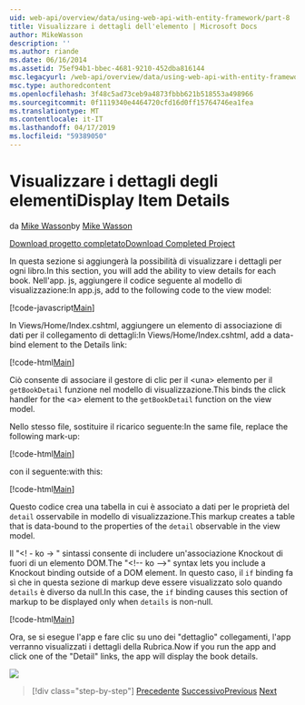 ```yaml
---
uid: web-api/overview/data/using-web-api-with-entity-framework/part-8
title: Visualizzare i dettagli dell'elemento | Microsoft Docs
author: MikeWasson
description: ''
ms.author: riande
ms.date: 06/16/2014
ms.assetid: 75ef94b1-bbec-4681-9210-452dba816144
msc.legacyurl: /web-api/overview/data/using-web-api-with-entity-framework/part-8
msc.type: authoredcontent
ms.openlocfilehash: 3f48c5ad73ceb9a4873fbbb621b518553a498966
ms.sourcegitcommit: 0f1119340e4464720cfd16d0ff15764746ea1fea
ms.translationtype: MT
ms.contentlocale: it-IT
ms.lasthandoff: 04/17/2019
ms.locfileid: "59389050"
---
```

# <a name="display-item-details"></a><span data-ttu-id="c42f4-102">Visualizzare i dettagli degli elementi</span><span class="sxs-lookup"><span data-stu-id="c42f4-102">Display Item Details</span></span>

<span data-ttu-id="c42f4-103">da [Mike Wasson](https://github.com/MikeWasson)</span><span class="sxs-lookup"><span data-stu-id="c42f4-103">by [Mike Wasson](https://github.com/MikeWasson)</span></span>

[<span data-ttu-id="c42f4-104">Download progetto completato</span><span class="sxs-lookup"><span data-stu-id="c42f4-104">Download Completed Project</span></span>](https://github.com/MikeWasson/BookService)

<span data-ttu-id="c42f4-105">In questa sezione si aggiungerà la possibilità di visualizzare i dettagli per ogni libro.</span><span class="sxs-lookup"><span data-stu-id="c42f4-105">In this section, you will add the ability to view details for each book.</span></span> <span data-ttu-id="c42f4-106">Nell'app. js, aggiungere il codice seguente al modello di visualizzazione:</span><span class="sxs-lookup"><span data-stu-id="c42f4-106">In app.js, add to the following code to the view model:</span></span>

[!code-javascript[Main](part-8/samples/sample1.js)]

<span data-ttu-id="c42f4-107">In Views/Home/Index.cshtml, aggiungere un elemento di associazione di dati per il collegamento di dettagli:</span><span class="sxs-lookup"><span data-stu-id="c42f4-107">In Views/Home/Index.cshtml, add a data-bind element to the Details link:</span></span>

[!code-html[Main](part-8/samples/sample2.html?highlight=5)]

<span data-ttu-id="c42f4-108">Ciò consente di associare il gestore di clic per il &lt;una&gt; elemento per il `getBookDetail` funzione nel modello di visualizzazione.</span><span class="sxs-lookup"><span data-stu-id="c42f4-108">This binds the click handler for the &lt;a&gt; element to the `getBookDetail` function on the view model.</span></span>

<span data-ttu-id="c42f4-109">Nello stesso file, sostituire il ricarico seguente:</span><span class="sxs-lookup"><span data-stu-id="c42f4-109">In the same file, replace the following mark-up:</span></span>

[!code-html[Main](part-8/samples/sample3.html)]

<span data-ttu-id="c42f4-110">con il seguente:</span><span class="sxs-lookup"><span data-stu-id="c42f4-110">with this:</span></span>

[!code-html[Main](part-8/samples/sample4.html)]

<span data-ttu-id="c42f4-111">Questo codice crea una tabella in cui è associato a dati per le proprietà del `detail` osservabile in modello di visualizzazione.</span><span class="sxs-lookup"><span data-stu-id="c42f4-111">This markup creates a table that is data-bound to the properties of the `detail` observable in the view model.</span></span>

<span data-ttu-id="c42f4-112">Il "&lt;! - ko -&gt; &quot; sintassi consente di includere un'associazione Knockout di fuori di un elemento DOM.</span><span class="sxs-lookup"><span data-stu-id="c42f4-112">The "&lt;!-- ko --&gt;&quot; syntax lets you include a Knockout binding outside of a DOM element.</span></span> <span data-ttu-id="c42f4-113">In questo caso, il `if` binding fa sì che in questa sezione di markup deve essere visualizzato solo quando `details` è diverso da null.</span><span class="sxs-lookup"><span data-stu-id="c42f4-113">In this case, the `if` binding causes this section of markup to be displayed only when `details` is non-null.</span></span>

[!code-html[Main](part-8/samples/sample5.html)]

<span data-ttu-id="c42f4-114">Ora, se si esegue l'app e fare clic su uno dei &quot;dettaglio&quot; collegamenti, l'app verranno visualizzati i dettagli della Rubrica.</span><span class="sxs-lookup"><span data-stu-id="c42f4-114">Now if you run the app and click one of the &quot;Detail&quot; links, the app will display the book details.</span></span>

[![](part-8/_static/image2.png)](part-8/_static/image1.png)

> [!div class="step-by-step"]
> <span data-ttu-id="c42f4-115">[Precedente](part-7.md)
> [Successivo](part-9.md)</span><span class="sxs-lookup"><span data-stu-id="c42f4-115">[Previous](part-7.md)
[Next](part-9.md)</span></span>
